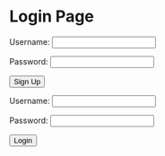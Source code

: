 # Login Page

<form id="signup-form">
  <label for="username">Username:</label>
  <input type="text" id="signup-username" required>

  <label for="password">Password:</label>
  <input type="password" id="signup-password" required>

  <input type="submit" value="Sign Up">
</form>

<form id="login-form">
  <label for="username">Username:</label>
  <input type="text" id="login-username" required>

  <label for="password">Password:</label>
  <input type="password" id="login-password" required>

  <input type="submit" value="Login">
</form>

<script>
const signupForm = document.getElementById("signup-form");
const loginForm = document.getElementById("login-form");
const signupUsername = document.getElementById("signup-username");
const signupPassword = document.getElementById("signup-password");
const loginUsername = document.getElementById("login-username");
const loginPassword = document.getElementById("login-password");

let username = "";
let password = "";

signupForm.addEventListener("submit", function(event) {
  event.preventDefault();
  username = signupUsername.value;
  password = signupPassword.value;
});

loginForm.addEventListener("submit", function(event) {
  event.preventDefault();
  if (username === loginUsername.value && password === loginPassword.value) {
    window.location.href = "Home.html";
  } else {
    alert("Incorrect username or password.");
  }
});
</script>